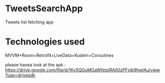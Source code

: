# TweetsSearchApp
Tweets list fetching app

# Technologies used

MVVM+Room+Retrofit+LiveData+Kodein+Coroutines

please havea look at the apk : https://drive.google.com/file/d/1Ky5QGuMGaWfstslRAII0zPFsjb9hwlAu/view?usp=drivesdk


